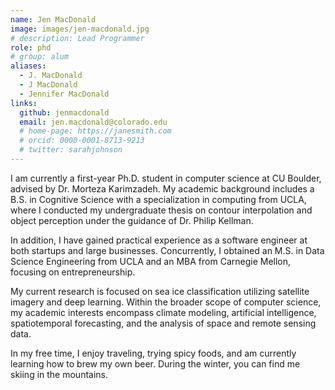 ```yaml
---
name: Jen MacDonald
image: images/jen-macdonald.jpg
# description: Lead Programmer
role: phd
# group: alum
aliases:
  - J. MacDonald
  - J MacDonald
  - Jennifer MacDonald
links:
  github: jenmacdonald
  email: jen.macdonald@colorado.edu
  # home-page: https://janesmith.com
  # orcid: 0000-0001-8713-9213
  # twitter: sarahjohnson
---
```


I am currently a first-year Ph.D. student in computer science at CU Boulder, advised by Dr. Morteza Karimzadeh. My academic background includes a B.S. in Cognitive Science with a specialization in computing from UCLA, where I conducted my undergraduate thesis on contour interpolation and object perception under the guidance of Dr. Philip Kellman.

In addition, I have gained practical experience as a software engineer at both startups and large businesses. Concurrently, I obtained an M.S. in Data Science Engineering from UCLA and an MBA from Carnegie Mellon, focusing on entrepreneurship.

My current research is focused on sea ice classification utilizing satellite imagery and deep learning. Within the broader scope of computer science, my academic interests encompass climate modeling, artificial intelligence, spatiotemporal forecasting, and the analysis of space and remote sensing data.

In my free time, I enjoy traveling, trying spicy foods, and am currently learning how to brew my own beer. During the winter, you can find me skiing in the mountains.
